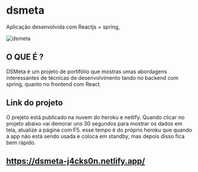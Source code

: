 # dsmeta

Aplicação desenvolvida com Reactjs + spring,

![dsmeta](https://user-images.githubusercontent.com/2973267/179549828-3df522d0-352e-49ba-832a-f6028bc213d5.png)


## O QUE É ?
DSMeta é um projeto de portifólio que mostras umas abordagens interessantes de técnicas de desenvolvimento tando no backend com spring, quanto no frontend com React.


## Link do projeto
O prejeto está publicado na nuvem do heroku e netlify. 
Quando clicar no projeto abaixo vai demorar uns 30 segundos para mostrar os dados em tela, atualize a página com F5. 
esse tempo é do próprio heroku que quando a app não está sendo usada e coloca em standby, mas depois disso fica bem rápido. 

## https://dsmeta-j4cks0n.netlify.app/

